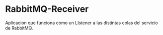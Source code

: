 # RabbitMQ-Receiver
Aplicacion que funciona como un LIstener a las distintas colas del servicio de RabbitMQ.
